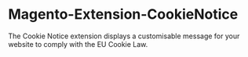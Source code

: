 Magento-Extension-CookieNotice
==============================

The Cookie Notice extension displays a customisable message for your website to comply with the EU Cookie Law.
